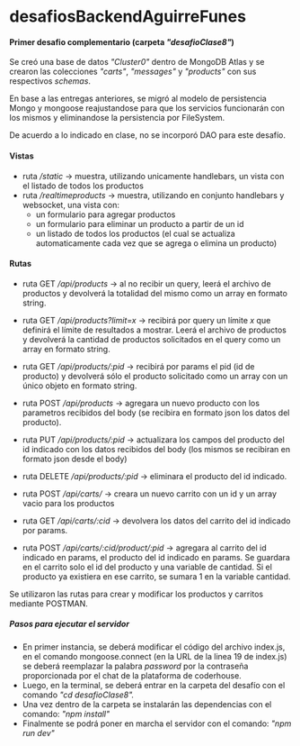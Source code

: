 # desafiosBackendAguirreFunes

#### Primer desafio complementario (carpeta _"desafioClase8"_)

Se creó una base de datos _"Cluster0"_ dentro de MongoDB Atlas y se crearon las colecciones _"carts"_, _"messages"_ y _"products"_ con sus respectivos _schemas_.

En base a las entregas anteriores, se migró al modelo de persistencia Mongo y mongoose reajustandose para que los servicios funcionarán con los mismos y eliminandose la persistencia por FileSystem.

De acuerdo a lo indicado en clase, no se incorporó DAO para este desafío.

#### Vistas

- ruta _/static_ -> muestra, utilizando unicamente handlebars, un vista con el listado de todos los productos
- ruta _/realtimeproducts_ -> muestra, utilizando en conjunto handlebars y websocket, una vista con:
  - un formulario para agregar productos
  - un formulario para eliminar un producto a partir de un id
  - un listado de todos los productos (el cual se actualiza automaticamente cada vez que se agrega o elimina un producto)

#### Rutas

- ruta GET _/api/products_ -> al no recibir un query, leerá el archivo de productos y devolverá la totalidad del mismo como un array en formato string.
- ruta GET _/api/products?limit=x_ -> recibirá por query un límite _x_ que definirá el límite de resultados a mostrar. Leerá el archivo de productos y devolverá la cantidad de productos solicitados en el query como un array en formato string.
- ruta GET _/api/products/:pid_ -> recibirá por params el pid (id de producto) y devolverá sólo el producto solicitado como un array con un único objeto en formato string.
- ruta POST _/api/products_ -> agregara un nuevo producto con los parametros recibidos del body (se recibira en formato json los datos del producto).
- ruta PUT _/api/products/:pid_ -> actualizara los campos del producto del id indicado con los datos recibidos del body (los mismos se recibiran en formato json desde el body)
- ruta DELETE _/api/products/:pid_ -> eliminara el producto del id indicado.

- ruta POST _/api/carts/_ -> creara un nuevo carrito con un id y un array vacio para los productos
- ruta GET _/api/carts/:cid_ -> devolvera los datos del carrito del id indicado por params.
- ruta POST _/api/carts/:cid/product/:pid_ -> agregara al carrito del id indicado en params, el producto del id indicado en params. Se guardara en el carrito solo el id del producto y una variable de cantidad. Si el producto ya existiera en ese carrito, se sumara 1 en la variable cantidad.

Se utilizaron las rutas para crear y modificar los productos y carritos mediante POSTMAN.

##### Pasos para ejecutar el servidor

- En primer instancia, se deberá modificar el código del archivo index.js, en el comando mongoose.connect (en la URL de la linea 19 de index.js) se deberá reemplazar la palabra _password_ por la contraseña proporcionada por el chat de la plataforma de coderhouse.
- Luego, en la terminal, se deberá entrar en la carpeta del desafío con el comando _"cd desafioClase8"._
- Una vez dentro de la carpeta se instalarán las dependencias con el comando: _"npm install"_
- Finalmente se podrá poner en marcha el servidor con el comando: _"npm run dev"_
